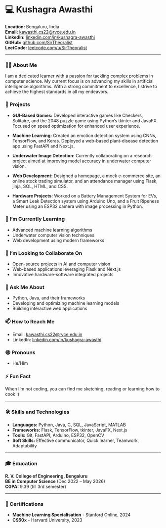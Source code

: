 <!--
**SirTheoralist/SirTheoralist** is a ✨ _special_ ✨ repository because its `README.md` (this file) appears on your GitHub profile.
-->

# 💻 Kushagra Awasthi

**Location:** Bengaluru, India  
**Email:** [kawasthi.cs22@rvce.edu.in](mailto:kawasthi.cs22@rvce.edu.in)  
**LinkedIn:** [linkedin.com/in/kushagra-awasthi](https://www.linkedin.com/in/kushagra-awasthi)  
**GitHub:** [github.com/SirTheoralist](https://github.com/SirTheoralist)  
**LeetCode:** [leetcode.com/u/SirTheoralist](https://leetcode.com/u/SirTheoralist)

---

### 👨‍💻 About Me

I am a dedicated learner with a passion for tackling complex problems in computer science. My current focus is on advancing my skills in artificial intelligence algorithms. With a strong commitment to excellence, I strive to achieve the highest standards in all my endeavors.

### 🔭 Projects

- **GUI-Based Games:** Developed interactive games like Checkers, Solitaire, and the 2048 puzzle game using Python’s tkinter and JavaFX. Focused on speed optimization for enhanced user experience.
  
- **Machine Learning:** Created an emotion detection system using CNNs, TensorFlow, and Keras. Deployed a web-based plant-disease detection app using FastAPI and Next.js.
  
- **Underwater Image Detection:** Currently collaborating on a research project aimed at improving model accuracy in underwater computer vision.

- **Web Development:** Designed a homepage, a mock e-commerce site, an online stock trading simulator, and an attendance manager using Flask, jinja, SQL, HTML, and CSS.

- **Hardware Projects:** Worked on a Battery Management System for EVs, a Smart Leak Detection system using Arduino Uno, and a Fruit Ripeness Meter using an ESP32 camera with image processing in Python.

### 🌱 I’m Currently Learning

- Advanced machine learning algorithms
- Underwater computer vision techniques
- Web development using modern frameworks

### 👯 I’m Looking to Collaborate On

- Open-source projects in AI and computer vision
- Web-based applications leveraging Flask and Next.js
- Innovative hardware-software integrated projects

### 💬 Ask Me About

- Python, Java, and their frameworks
- Developing and optimizing machine learning models
- Building interactive web applications

### 📫 How to Reach Me

- Email: [kawasthi.cs22@rvce.edu.in](mailto:kawasthi.cs22@rvce.edu.in)
- LinkedIn: [linkedin.com/in/kushagra-awasthi](https://www.linkedin.com/in/kushagra-awasthi)

### 😄 Pronouns

- He/Him

### ⚡ Fun Fact

When I’m not coding, you can find me sketching, reading or learning how to cook :)

---

### 🛠️ Skills and Technologies

- **Languages:** Python, Java, C, SQL, JavaScript, MATLAB
- **Frameworks:** Flask, TensorFlow, tkinter, JavaFX, Next.js
- **Tools:** Git, FastAPI, Arduino, ESP32, OpenCV
- **Soft Skills:** Effective communicator, Quick learner, Teamwork, Adaptability

---

### 🎓 Education

**R. V. College of Engineering, Bengaluru**  
**BE in Computer Science** (Dec 2022 – May 2026)  
**CGPA:** 9.39 (till 3rd semester)

---

### 📜 Certifications

- **Machine Learning Specialisation** - Stanford Online, 2024
- **CS50x** - Harvard University, 2023
